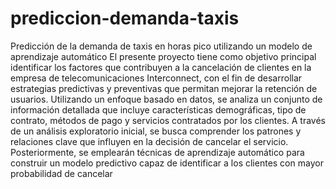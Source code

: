 # prediccion-demanda-taxis
Predicción de la demanda de taxis en horas pico utilizando un modelo de aprendizaje automático
El presente proyecto tiene como objetivo principal identificar los factores que contribuyen a la cancelación de clientes en la empresa de telecomunicaciones Interconnect, con el fin de desarrollar estrategias predictivas y preventivas que permitan mejorar la retención de usuarios. Utilizando un enfoque basado en datos, se analiza un conjunto de información detallada que incluye características demográficas, tipo de contrato, métodos de pago y servicios contratados por los clientes. A través de un análisis exploratorio inicial, se busca comprender los patrones y relaciones clave que influyen en la decisión de cancelar el servicio. Posteriormente, se emplearán técnicas de aprendizaje automático para construir un modelo predictivo capaz de identificar a los clientes con mayor probabilidad de cancelar
